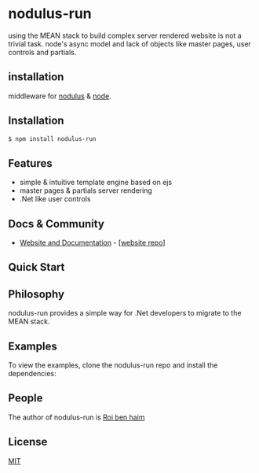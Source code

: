 # nodulus-run

using the MEAN stack to build complex server rendered website is not a trivial task. node's async model and lack of objects like master pages, user controls and partials.


## installation


  middleware for [nodulus](https://github.com/nodulusteam/nodulus)   &  [node](http://nodejs.org).


## Installation

```bash
$ npm install nodulus-run
```

## Features

  * simple & intuitive template engine based on ejs
  * master pages & partials server rendering
  * .Net like user controls

## Docs & Community

  * [Website and Documentation](https://github.com/roibh/nodulus-run/) - [[website repo](https://github.com/ewave-open-source/nodulus-run/)]



## Quick Start


## Philosophy

  nodulus-run provides a simple way for .Net developers to migrate to the MEAN stack.

## Examples

  To view the examples, clone the nodulus-run repo and install the dependencies:


## People

The author of nodulus-run  is [Roi ben haim](https://github.com/roibh)


## License

  [MIT](LICENSE)
